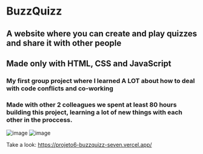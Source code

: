 <h1>BuzzQuizz</h1>

<h2>A website where you can create and play quizzes and share it with other people</h2>
<h2>Made only with HTML, CSS and JavaScript</h2>

<h3>My first group project where I learned A LOT about how to deal with code conflicts and co-working</h3>
<h3>Made with other 2 colleagues we spent at least 80 hours building this project, learning a lot of new things with each other in the proccess.</h3>


![image](https://user-images.githubusercontent.com/106840825/211631155-c79dc060-83eb-442f-8e67-e8ee5bf0f558.png)
![image](https://user-images.githubusercontent.com/106840825/211631212-35ca78ae-83e2-4a64-a66c-512b94376b97.png)

Take a look: https://projeto6-buzzquizz-seven.vercel.app/
